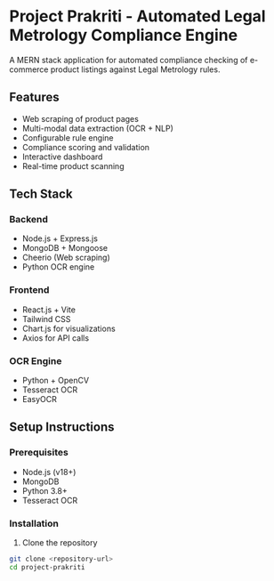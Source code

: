 # Project Prakriti - Automated Legal Metrology Compliance Engine

A MERN stack application for automated compliance checking of e-commerce product listings against Legal Metrology rules.

## Features

- Web scraping of product pages
- Multi-modal data extraction (OCR + NLP)
- Configurable rule engine
- Compliance scoring and validation
- Interactive dashboard
- Real-time product scanning

## Tech Stack

### Backend
- Node.js + Express.js
- MongoDB + Mongoose
- Cheerio (Web scraping)
- Python OCR engine

### Frontend
- React.js + Vite
- Tailwind CSS
- Chart.js for visualizations
- Axios for API calls

### OCR Engine
- Python + OpenCV
- Tesseract OCR
- EasyOCR

## Setup Instructions

### Prerequisites
- Node.js (v18+)
- MongoDB
- Python 3.8+
- Tesseract OCR

### Installation

1. Clone the repository
```bash
git clone <repository-url>
cd project-prakriti